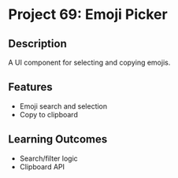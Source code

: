 # Project 69: Emoji Picker

## Description
A UI component for selecting and copying emojis.

## Features
- Emoji search and selection
- Copy to clipboard

## Learning Outcomes
- Search/filter logic
- Clipboard API
